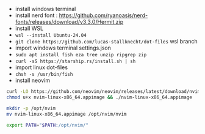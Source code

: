 - install windows terminal
- install nerd font : https://github.com/ryanoasis/nerd-fonts/releases/download/v3.3.0/Hermit.zip
- install WSL 
- `wsl --install Ubuntu-24.04`
- `git clone https://github.com/lucas-stallknecht/dot-files` wsl branch
- import windows terminal settings.json
- `sudo apt install fish eza tree unzip ripgrep zip`
- `curl -sS https://starship.rs/install.sh | sh`
- import linux dot-files
- `chsh -s /usr/bin/fish`
- install neovim
```bash
curl -LO https://github.com/neovim/neovim/releases/latest/download/nvim-linux-x86_64.appimage
chmod u+x nvim-linux-x86_64.appimage && ./nvim-linux-x86_64.appimage

mkdir -p /opt/nvim
mv nvim-linux-x86_64.appimage /opt/nvim/nvim

export PATH="$PATH:/opt/nvim/"
```
